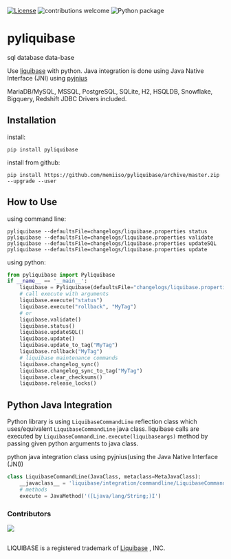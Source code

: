 [![License](http://img.shields.io/:license-apache%202.0-brightgreen.svg)](http://www.apache.org/licenses/LICENSE-2.0.html)
![contributions welcome](https://img.shields.io/badge/contributions-welcome-brightgreen.svg?style=flat)
![Python package](https://github.com/memiiso/pyliquibase/workflows/Python%20package/badge.svg)

# pyliquibase

sql
database
data-base

Use [liquibase](http://www.liquibase.org/) with python. Java integration is done using Java Native Interface (JNI) using [pyjnius](https://github.com/kivy/pyjnius)

MariaDB/MySQL, MSSQL, PostgreSQL, SQLite, H2, HSQLDB, Snowflake, Bigquery, Redshift JDBC Drivers included.

## Installation

install:
```shell
pip install pyliquibase
```

install from github:
```shell
pip install https://github.com/memiiso/pyliquibase/archive/master.zip --upgrade --user
```

## How to Use

using command line:
```shell
pyliquibase --defaultsFile=changelogs/liquibase.properties status
pyliquibase --defaultsFile=changelogs/liquibase.properties validate
pyliquibase --defaultsFile=changelogs/liquibase.properties updateSQL
pyliquibase --defaultsFile=changelogs/liquibase.properties update
```

using python:
```python
from pyliquibase import Pyliquibase
if __name__ == '__main__':
    liquibase = Pyliquibase(defaultsFile="changelogs/liquibase.properties", logLevel="INFO")
    # call execute with arguments
    liquibase.execute("status")
    liquibase.execute("rollback", "MyTag")
    # or 
    liquibase.validate()
    liquibase.status()
    liquibase.updateSQL()
    liquibase.update()
    liquibase.update_to_tag("MyTag")
    liquibase.rollback("MyTag")
    # liquibase maintenance commands
    liquibase.changelog_sync()
    liquibase.changelog_sync_to_tag("MyTag")
    liquibase.clear_checksums()
    liquibase.release_locks()
```

## Python Java Integration
Python library is using `LiquibaseCommandLine` reflection class which uses/equivalent `LiquibaseCommandLine` java class.
liquibase calls are executed by `LiquibaseCommandLine.execute(liquibaseargs)` method by passing given python arguments to java class.

python java integration class using pyjnius(using the Java Native Interface (JNI))
```python
class LiquibaseCommandLine(JavaClass, metaclass=MetaJavaClass):
    __javaclass__ = 'liquibase/integration/commandline/LiquibaseCommandLine'
    # methods
    execute = JavaMethod('([Ljava/lang/String;)I')
```

### Contributors
<a href="https://github.com/memiiso/pyliquibase/graphs/contributors">
  <img src="https://contributors-img.web.app/image?repo=memiiso/pyliquibase" />
</a>


##
LIQUIBASE is a registered trademark of [Liquibase](https://www.liquibase.com) , INC.
